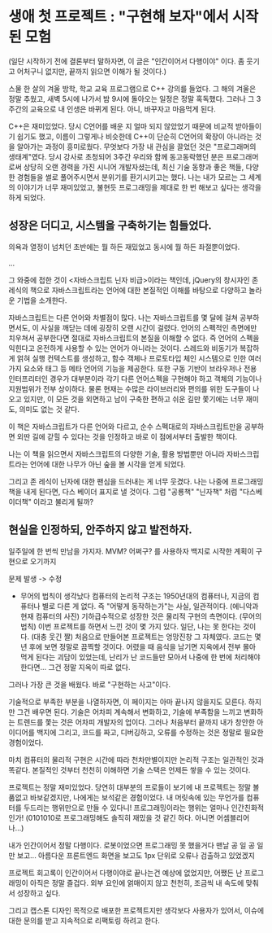 # 생애 첫 프로젝트 : "구현해 보자"에서 시작된 모험

(일단 시작하기 전에 결론부터 말하자면, 이 글은 "인간이어서 다행이야" 이다.
좀 웃기고 어처구니 없지만, 끝까지 읽으면 이해가 될 것이다.)

스물 한 살의 겨울 방학, 학교 교육 프로그램으로 C++ 강의를 들었다. 그 해의 겨울은 정말 추웠고, 새벽 5시에 나가서 밤 9시에 돌아오는 일정은 정말 혹독했다. 그러나 그 3주간의 교육으로 내 인생은 바뀌게 된다. 아니, 바꾸자고 마음먹게 된다.

C++은 재미있었다. 당시 C언어를 배운 지 얼마 되지 않았었기 때문에 비교적 받아들이기 쉽기도 했고, 이름이 그렇게나 비슷한데 C++이 단순히 C언어의 확장이 아니라는 것을 알아가는 과정이 흥미로웠다. 무엇보다 가장 내 관심을 끌었던 것은 "프로그래머의 생태계"였다. 당시 강사로 초청되어 3주간 우리와 함께 동고동락했던 분은 프로그래머로써 상당히 오랜 경력을 가진 시니어 개발자셨는데, 최신 기술 동향과 좋은 책들, 다양한 경험들을 썰로 풀어주시면서 분위기를 환기시키고는 했다. 나는 내가 모르는 그 세계의 이야기가 너무 재미있었고, 불현듯 프로그래밍을 제대로 한 번 해보고 싶다는 생각을 하게 되었다.

## 성장은 더디고, 시스템을 구축하기는 힘들었다.

의욕과 열정이 넘치던 초반에는 뭘 하든 재밌었고 동시에 뭘 하든 좌절뿐이었다.

...

그 와중에 접한 것이 <자바스크립트 닌자 비급>이라는 책인데, jQuery의 창시자인 존 레식의 책으로 자바스크립트라는 언어에 대한 본질적인 이해를 바탕으로 다양하고 놀라운 기법을 소개한다. 

자바스크립트는 다른 언어와 차별점이 많다. 나는 자바스크립트를 몇 달에 걸쳐 공부하면서도, 이 사실을 깨닫는 데에 굉장히 오랜 시간이 걸렸다. 언어의 스펙적인 측면에만 치우쳐서 공부한다면 절대로 자바스크립트의 본질을 이해할 수 없다. 즉 언어의 스펙을 익힌다고 온전하게 사용할 수 있는 언어가 아니라는 것이다. 스레드와 비동기가 복잡하게 얽혀 실행 컨텍스트를 생성하고, 함수 객체나 프로토타입 체인 시스템으로 인한 여러가지 요소와 태그 등 메타 언어의 기능을 제공한다. 또한 구동 기반이 브라우저나 전용 인터프리터인 경우가 대부분이라 각기 다른 언어스펙을 구현해야 하고 객체의 기능이나 지원범위가 전부 상이하다. 물론 현재는 수많은 라이브러리와 편의를 위한 도구들이 나오고 있지만, 이 모든 것을 외면하고 남이 구축한 편하고 쉬운 길만 쫓기에는 너무 재미도, 의미도 없는 것 같다.

이 책은 자바스크립트가 다른 언어와 다르고, 순수 스펙대로의 자바스크립트만을 공부하면 외딴 길에 갇힐 수 있다는 것을 인정하고 바로 이 점에서부터 출발한 책이다.

나는 이 책을 읽으면서 자바스크립트의 다양한 기술, 활용 방법뿐만 아니라 자바스크립트라는 언어에 대한 나무가 아닌 숲을 볼 시각을 얻게 되었다.

그리고 존 레식이 닌자에 대한 팬심을 드러내는 게 너무 웃겼다.
나는 나중에 프로그래밍 책을 내게 된다면, 다스 베이더 표지로 낼 것이다.
그럼 "공룡책" "닌자책" 처럼 "다스베이더책" 이라고 불리게 될까?

## 현실을 인정하되, 안주하지 않고 발전하자.

일주일에 한 번씩 만남을 가지자.
MVM? 어쩌구? 를 사용하자
백지로 시작한 계획이 구현으로 오기까지

문제 발생 -> 수정

- 무어의 법칙이 생각났다
컴퓨터의 논리적 구조는 1950년대의 컴퓨터나, 지금의 컴퓨터나 별로 다른 게 없다. 즉 "어떻게 동작하는가"는 사실, 일관적이다.
(에니악과 현재 컴퓨터의 사진)
기하급수적으로 성장한 것은 물리적 구현의 측면이다.
(무어의 법칙)
이번 프로젝트를 하면서 느낀 것이 몇 가지 있다.
일단, 나는 못 한다는 것이다.
(대충 웃긴 짤)
처음으로 만들어본 프로젝트는 엉망진창 그 자체였다. 코드는 몇 년 후에 보면 정말로 끔찍할 것이다. 어렸을 때 음식을 남기면 지옥에서 전부 몰아 먹게 된다는 괴담이 있었는데, 난리가 난 코드들만 모아서 나중에 한 번에 처리해야 한다면... 그건 정말 지옥이 따로 없다.

그러나 가장 큰 것을 배웠다. 바로 "구현하는 사고"이다.

기술적으로 부족한 부분을 나열하자면, 이 페이지는 아마 끝나지 않을지도 모른다. 하지만 그건 배우면 된다. 기술은 어차피 계속해서 변화하고, 기술에 부족함을 느끼고 변화하는 트렌드를 쫓는 것은 어차피 개발자의 업이다. 그러나 처음부터 끝까지 내가 창안한 아이디어를 백지에 그리고, 코드를 짜고, 디버깅하고, 오류를 수정하는 것은 정말로 필요한 경험이었다.

마치 컴퓨터의 물리적 구현은 시간에 따라 천차만별이지만 논리적 구조는 일관적인 것과 똑같다. 본질적인 것부터 천천히 이해하면 기술 스택은 언제든 쌓을 수 있는 것이다.

프로젝트는 정말 재미있었다. 당연히 대부분의 프로들이 보기에 내 프로젝트는 정말 볼품없고 바보같겠지만, 나에게는 보석같은 경험이었다. 내 머릿속에 있는 무언가를 컴퓨터를 두드리는 행위만으로 만들 수 있다니! 프로그래밍이라는 행위는 얼마나 인간친화적인가! (0101010로 프로그래밍해도 솔직히 재밌을 것 같긴 하다. 아니면 어셈블리어나...)

내가 인간이어서 정말 다행이다.
로봇이었으면 프로그래밍 못 했을거다 맨날 공 일 공 일만 보고...
아름다운 프론트엔드 화면을 보고도 1px 단위로 오류나 검출하고 있었겠지

프로젝트 회고록이 인간이어서 다행이야로 끝나는건 예상에 없었지만, 어쨌든 난 프로그래밍이 아직은 정말 즐겁다. 외부 요인에 얽매이지 않고 천천히, 조금씩 내 속도에 맞춰서 성장하고 싶다.

그리고 캡스톤 디자인 목적으로 배포한 프로젝트지만 생각보다 사용자가 있어서, 이슈에 대한 문의를 받고 지속적으로 리팩토링 하려고 한다.